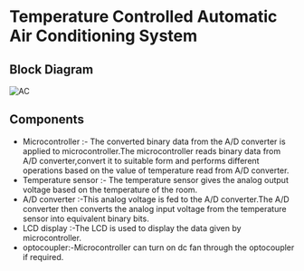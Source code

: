 # Temperature Controlled Automatic Air Conditioning System
## Block Diagram
![AC](https://user-images.githubusercontent.com/98874290/154834601-2ebe34ab-6871-4ea3-8c00-378879353c37.png)
## Components
* Microcontroller :- The converted binary data from the A/D converter is applied to microcontroller.The microcontroller reads binary data from A/D converter,convert it to suitable form and performs different operations based on the value of temperature read from A/D converter.
* Temperature sensor :- The temperature sensor gives the analog output voltage based on the temperature of the room.
* A/D converter :-This analog voltage is fed to the A/D converter.The A/D converter then converts the analog input voltage from the temperature sensor into equivalent binary bits.
* LCD display :-The LCD is used to display the data given by microcontroller.
* optocoupler:-Microcontroller can turn on dc fan through the optocoupler if required.
